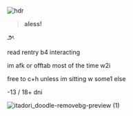 ![hdr](https://github.com/vampbite/vampbite/assets/145265219/d1caa723-7dd5-4582-96a4-d1e4ccd6e6ea)

> **aless!**

౨ৎ

read rentry b4 interacting

im afk or offtab most of the time w2i

free to c+h unless im sitting w some1 else

-13 / 18+ dni



![itadori_doodle-removebg-preview (1)](https://github.com/vampbite/vampbite/assets/145265219/e8849d64-962c-4625-bc3d-6c663acd3fe2)
